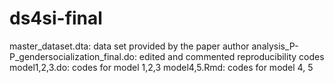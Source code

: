 # ds4si-final
master_dataset.dta: data set provided by the paper author
analysis_P-P_gendersocialization_final.do: edited and commented reproducibility codes
model1,2,3.do: codes for model 1,2,3
model4,5.Rmd: codes for model 4, 5
